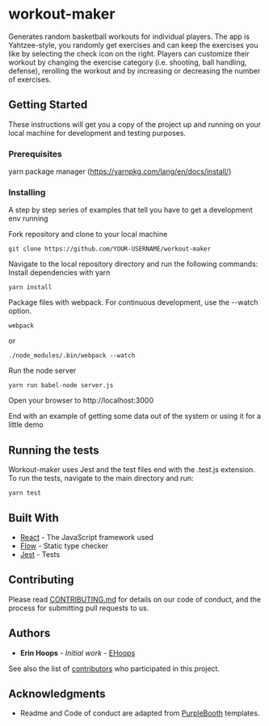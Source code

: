 # workout-maker
Generates random basketball workouts for individual players.  The app is Yahtzee-style, you randomly get exercises and can keep the exercises you like by selecting the check icon on the right.  Players can customize their workout by changing the exercise category (i.e. shooting, ball handling, defense), rerolling the workout and by increasing or decreasing the number of exercises.


## Getting Started

These instructions will get you a copy of the project up and running on your local machine for development and testing purposes.

### Prerequisites

yarn package manager (https://yarnpkg.com/lang/en/docs/install/)

### Installing

A step by step series of examples that tell you have to get a development env running

Fork repository and clone to your local machine

```
git clone https://github.com/YOUR-USERNAME/workout-maker
```

Navigate to the local repository directory and run the following commands:
Install dependencies with yarn

```
yarn install
```

Package files with webpack.  For continuous development, use the --watch option.

```
webpack
```
or
```
./node_modules/.bin/webpack --watch
```

Run the node server

```
yarn run babel-node server.js
```
Open your browser to http://localhost:3000

End with an example of getting some data out of the system or using it for a little demo

## Running the tests

Workout-maker uses Jest and the test files end with the .test.js extension.  To run the tests, navigate to the main directory and run:
```
yarn test
```


## Built With

* [React](https://facebook.github.io/react/) - The JavaScript framework used
* [Flow](https://flow.org/) - Static type checker
* [Jest](https://facebook.github.io/jest/) - Tests


## Contributing

Please read [CONTRIBUTING.md](https://gist.github.com/PurpleBooth/b24679402957c63ec426) for details on our code of conduct, and the process for submitting pull requests to us.


## Authors

* **Erin Hoops** - *Initial work* - [EHoops](https://github.com/ehoops/)

See also the list of [contributors](https://github.com/your/project/contributors) who participated in this project.

## Acknowledgments
* Readme and Code of conduct are adapted from [PurpleBooth](https://gist.github.com/PurpleBooth) templates.

